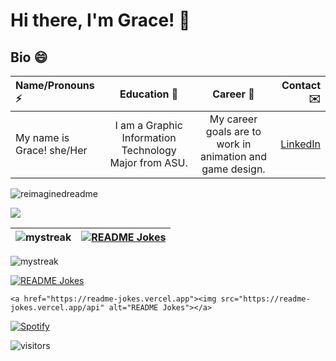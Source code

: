 # Hi there, I'm Grace! 👋
 
## Bio 😄 

|Name/Pronouns ⚡         |   Education 🌱                                        |   Career 🔭                                            |  Contact ✉️      |
| :---                     |    :----:                                             |    :----:                                              |          ---:     |
|My name is Grace! she/Her | I am a Graphic Information Technology Major from ASU. | My career goals are to work in animation and game design. | [LinkedIn](https://linkedin.com/in/grace-graham-685465181/) |

<p float="left">      
    <img src="https://myreadme.vercel.app/api/embed/gtgraha1?panels=userstatistics,toprepositories,toplanguages,commitgraph" alt="reimaginedreadme" />
</p>

<p float="left">  
    <img src="https://github-profile-trophy.vercel.app/?username=gtgraha1&theme=juicyfresh&no-bg=true" />
</p>


| <img src="https://github-readme-streak-stats.herokuapp.com/?user=gtgraha1&theme=tokyonight" alt="mystreak"/> | <a href="https://readme-jokes.vercel.app"><img src="https://readme-jokes.vercel.app/api" alt="README Jokes"></a> |
| :---   |   ---: |





<p float="left">  
    <img src="https://github-readme-streak-stats.herokuapp.com/?user=gtgraha1&theme=tokyonight" alt="mystreak"/>

<a href="https://readme-jokes.vercel.app"><img src="https://readme-jokes.vercel.app/api" alt="README Jokes"></a>
</p>


    <a href="https://readme-jokes.vercel.app"><img src="https://readme-jokes.vercel.app/api" alt="README Jokes"></a>



[![Spotify](https://novatorem.bgstatic.vercel.app/api/spotify)](https://open.spotify.com/artist/6hyCmqlpgEhkMKKr65sFgI)

![visitors](https://visitor-badge.laobi.icu/badge?page_id=gtgraha1.gtgraha1)



